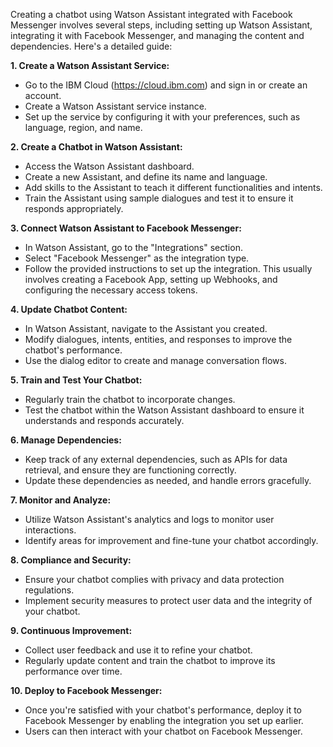Creating a chatbot using Watson Assistant integrated with Facebook Messenger involves several steps, including setting up Watson Assistant, integrating it with Facebook Messenger, and managing the content and dependencies. Here's a detailed guide:

**1. Create a Watson Assistant Service:**
   - Go to the IBM Cloud (https://cloud.ibm.com) and sign in or create an account.
   - Create a Watson Assistant service instance.
   - Set up the service by configuring it with your preferences, such as language, region, and name.

**2. Create a Chatbot in Watson Assistant:**
   - Access the Watson Assistant dashboard.
   - Create a new Assistant, and define its name and language.
   - Add skills to the Assistant to teach it different functionalities and intents.
   - Train the Assistant using sample dialogues and test it to ensure it responds appropriately.

**3. Connect Watson Assistant to Facebook Messenger:**
   - In Watson Assistant, go to the "Integrations" section.
   - Select "Facebook Messenger" as the integration type.
   - Follow the provided instructions to set up the integration. This usually involves creating a Facebook App, setting up Webhooks, and configuring the necessary access tokens.

**4. Update Chatbot Content:**
   - In Watson Assistant, navigate to the Assistant you created.
   - Modify dialogues, intents, entities, and responses to improve the chatbot's performance.
   - Use the dialog editor to create and manage conversation flows.

**5. Train and Test Your Chatbot:**
   - Regularly train the chatbot to incorporate changes.
   - Test the chatbot within the Watson Assistant dashboard to ensure it understands and responds accurately.

**6. Manage Dependencies:**
   - Keep track of any external dependencies, such as APIs for data retrieval, and ensure they are functioning correctly.
   - Update these dependencies as needed, and handle errors gracefully.

**7. Monitor and Analyze:**
   - Utilize Watson Assistant's analytics and logs to monitor user interactions.
   - Identify areas for improvement and fine-tune your chatbot accordingly.

**8. Compliance and Security:**
   - Ensure your chatbot complies with privacy and data protection regulations.
   - Implement security measures to protect user data and the integrity of your chatbot.

**9. Continuous Improvement:**
   - Collect user feedback and use it to refine your chatbot.
   - Regularly update content and train the chatbot to improve its performance over time.

**10. Deploy to Facebook Messenger:**
   - Once you're satisfied with your chatbot's performance, deploy it to Facebook Messenger by enabling the integration you set up earlier.
   - Users can then interact with your chatbot on Facebook Messenger.

